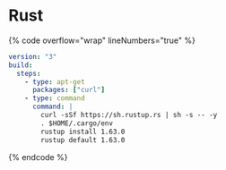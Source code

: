 # Rust

{% code overflow="wrap" lineNumbers="true" %}
```yaml
version: "3"
build:
  steps:
    - type: apt-get
      packages: ["curl"]
    - type: command
      command: |
        curl -sSf https://sh.rustup.rs | sh -s -- -y
        . $HOME/.cargo/env
        rustup install 1.63.0
        rustup default 1.63.0
```
{% endcode %}
